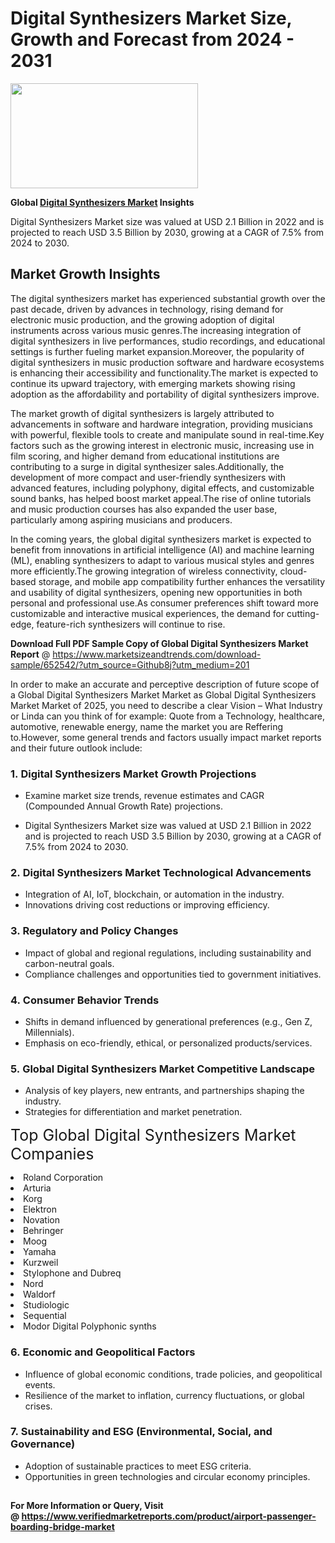 <H1>Digital Synthesizers Market Size, Growth and Forecast from 2024 - 2031</H1><img class="aligncenter size-medium wp-image-584254" src="https://thirdeyenews.in/wp-content/uploads/2024/09/Global-Market-Research-300x168.jpeg" alt="" width="300" height="168" /><p><strong>Global&nbsp;<a href="https://www.marketsizeandtrends.com/download-sample/652542/?utm_source=Github8j?utm_medium=201">Digital Synthesizers Market</a> Insights</strong></p><p>Digital Synthesizers Market size was valued at USD 2.1 Billion in 2022 and is projected to reach USD 3.5 Billion by 2030, growing at a CAGR of 7.5% from 2024 to 2030.</p><p><h2>Market Growth Insights</h2> <p>The digital synthesizers market has experienced substantial growth over the past decade, driven by advances in technology, rising demand for electronic music production, and the growing adoption of digital instruments across various music genres.The increasing integration of digital synthesizers in live performances, studio recordings, and educational settings is further fueling market expansion.Moreover, the popularity of digital synthesizers in music production software and hardware ecosystems is enhancing their accessibility and functionality.The market is expected to continue its upward trajectory, with emerging markets showing rising adoption as the affordability and portability of digital synthesizers improve.</p> <p>The market growth of digital synthesizers is largely attributed to advancements in software and hardware integration, providing musicians with powerful, flexible tools to create and manipulate sound in real-time.Key factors such as the growing interest in electronic music, increasing use in film scoring, and higher demand from educational institutions are contributing to a surge in digital synthesizer sales.Additionally, the development of more compact and user-friendly synthesizers with advanced features, including polyphony, digital effects, and customizable sound banks, has helped boost market appeal.The rise of online tutorials and music production courses has also expanded the user base, particularly among aspiring musicians and producers.</p> <p>In the coming years, the global digital synthesizers market is expected to benefit from innovations in artificial intelligence (AI) and machine learning (ML), enabling synthesizers to adapt to various musical styles and genres more efficiently.The growing integration of wireless connectivity, cloud-based storage, and mobile app compatibility further enhances the versatility and usability of digital synthesizers, opening new opportunities in both personal and professional use.As consumer preferences shift toward more customizable and interactive musical experiences, the demand for cutting-edge, feature-rich synthesizers will continue to rise.</p> <p><span class=""><strong>Download Full PDF Sample Copy of Global Digital Synthesizers Market Report</strong> @ <a href="https://www.marketsizeandtrends.com/download-sample/652542/?utm_source=Github8j?utm_medium=201" target="_blank">https://www.marketsizeandtrends.com/download-sample/652542/?utm_source=Github8j?utm_medium=201</a></span></p><p>In order to make an accurate and perceptive description of future scope of a Global&nbsp;Digital Synthesizers Market Market as Global&nbsp;Digital Synthesizers Market Market of 2025, you need to describe a clear Vision &ndash; What Industry or Linda can you think of for example: Quote from a Technology, healthcare, automotive, renewable energy, name the market you are Reffering to.However, some general trends and factors usually impact market reports and their future outlook include:</p><h3>1.&nbsp;<strong>Digital Synthesizers Market Growth Projections</strong></h3><ul><li>Examine market size trends, revenue estimates and CAGR (Compounded Annual Growth Rate) projections.</li><li><p>Digital Synthesizers Market size was valued at USD 2.1 Billion in 2022 and is projected to reach USD 3.5 Billion by 2030, growing at a CAGR of 7.5% from 2024 to 2030.</p></li></ul><h3>2.&nbsp;<strong>Digital Synthesizers Market Technological Advancements</strong></h3><ul><li>Integration of AI, IoT, blockchain, or automation in the industry.</li><li>Innovations driving cost reductions or improving efficiency.</li></ul><h3>3.&nbsp;<strong>Regulatory and Policy Changes</strong></h3><ul><li>Impact of global and regional regulations, including sustainability and carbon-neutral goals.</li><li>Compliance challenges and opportunities tied to government initiatives.</li></ul><h3>4.&nbsp;<strong>Consumer Behavior Trends</strong></h3><ul><li>Shifts in demand influenced by generational preferences (e.g., Gen Z, Millennials).</li><li>Emphasis on eco-friendly, ethical, or personalized products/services.</li></ul><h3>5.&nbsp;<strong>Global Digital Synthesizers Market Competitive Landscape</strong></h3><ul><li>Analysis of key players, new entrants, and partnerships shaping the industry.</li><li>Strategies for differentiation and market penetration.</li></ul><p data-pm-slice="1 1 []"><span style="color: inherit; font-family: inherit; font-size: 25px;">Top Global Digital Synthesizers Market Companies</span></p><div class="" data-test-id=""><p><li>Roland Corporation</li><li> Arturia</li><li> Korg</li><li> Elektron</li><li> Novation</li><li> Behringer</li><li> Moog</li><li> Yamaha</li><li> Kurzweil</li><li> Stylophone and Dubreq</li><li> Nord</li><li> Waldorf</li><li> Studiologic</li><li> Sequential</li><li> Modor Digital Polyphonic synths</li></p></div><h3>6.&nbsp;<strong>Economic and Geopolitical Factors</strong></h3><ul><li>Influence of global economic conditions, trade policies, and geopolitical events.</li><li>Resilience of the market to inflation, currency fluctuations, or global crises.</li></ul><h3>7.&nbsp;<strong>Sustainability and ESG (Environmental, Social, and Governance)</strong></h3><ul><li>Adoption of sustainable practices to meet ESG criteria.</li><li>Opportunities in green technologies and circular economy principles.</li></ul><h2><strong style="font-size: 14px;">For More Information or Query, Visit @&nbsp;</strong><a style="background-color: #ffffff; font-size: 14px;" href="https://www.marketsizeandtrends.com/report/digital-synthesizers-market/" target="_blank">https://www.verifiedmarketreports.com/product/airport-passenger-boarding-bridge-market</a></h2>